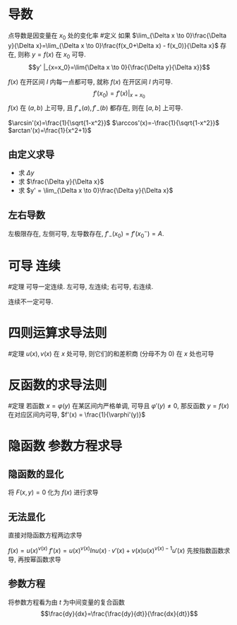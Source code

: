 # 导数
点导数是因变量在 $x_0$ 处的变化率
#定义 如果 $\lim_{\Delta x \to 0}\frac{\Delta y}{\Delta x}=\lim_{\Delta x \to 0}\frac{f(x_0+\Delta x) - f(x_0)}{\Delta x}$ 存在, 则称 $y=f(x)$ 在 $x_0$ 可导. 
$$y' |_{x=x_0}=\lim{\Delta x \to 0}{\frac{\Delta y}{\Delta x}}$$

$f(x)$ 在开区间 $I$ 内每一点都可导, 就称 $f(x)$ 在开区间 $I$ 内可导. 
$$f'(x_0) = f'(x) |_{x = x_0}$$
$f(x)$ 在 $(a,b)$ 上可导, 且 $f'_+(a), f'_-(b)$ 都存在, 则在 $[a,b]$ 上可导. 

$\arcsin'(x)=\frac{1}{\sqrt{1-x^2}}$
$\arccos'(x)=-\frac{1}{\sqrt{1-x^2}}$
$arctan'(x)=\frac{1}{x^2+1}$
## 由定义求导
- 求 $\Delta y$
- 求 $\frac{\Delta y}{\Delta x}$
- 求 $y' = \lim_{\Delta x \to 0}\frac{\Delta y}{\Delta x}$
## 左右导数
左极限存在, 左侧可导, 左导数存在, $f'_-(x_0)=f'(x_0^-)=A$. 
# 可导 连续
#定理 可导一定连续. 
左可导, 左连续; 右可导, 右连续. 

连续不一定可导. 

# 四则运算求导法则
#定理 $u(x), v(x)$ 在 $x$ 处可导, 则它们的和差积商 (分母不为 0) 在 $x$ 处也可导

# 反函数的求导法则
#定理 若函数 $x=\varphi(y)$ 在某区间内严格单调, 可导且 $\varphi'(y)\neq 0$, 那反函数 $y=f(x)$ 在对应区间内可导, $f'(x) = \frac{1}{\varphi'(y)}$
# 隐函数 参数方程求导
## 隐函数的显化
将 $F(x,y)=0$ 化为 $f(x)$ 进行求导
## 无法显化
直接对隐函数方程两边求导

$f(x)=u(x)^{v(x)}$
$f'(x)=u(x)^{v(x)}ln{u(x)\cdot v'(x)} + v(x)u(x)^{v(x)-1}u'(x)$
先按指数函数求导, 再按幂函数求导
## 参数方程
将参数方程看为由 $t$ 为中间变量的复合函数
$$\frac{dy}{dx}=\frac{\frac{dy}{dt}}{\frac{dx}{dt}}$$
